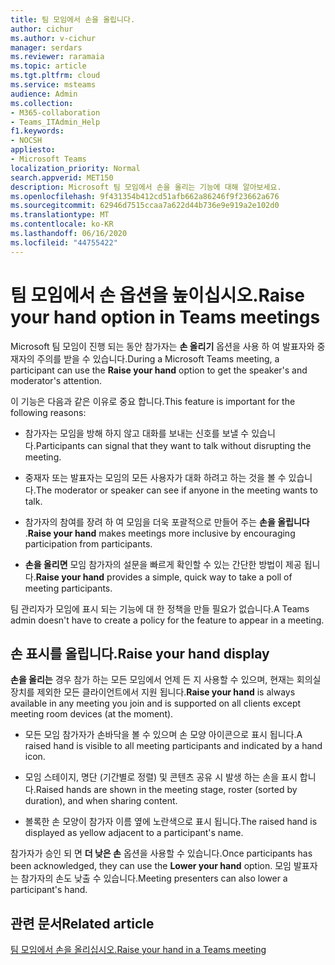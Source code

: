 ```yaml
---
title: 팀 모임에서 손을 올립니다.
author: cichur
ms.author: v-cichur
manager: serdars
ms.reviewer: raramaia
ms.topic: article
ms.tgt.pltfrm: cloud
ms.service: msteams
audience: Admin
ms.collection:
- M365-collaboration
- Teams_ITAdmin_Help
f1.keywords:
- NOCSH
appliesto:
- Microsoft Teams
localization_priority: Normal
search.appverid: MET150
description: Microsoft 팀 모임에서 손을 올리는 기능에 대해 알아보세요.
ms.openlocfilehash: 9f431354b412cd51afb662a86246f9f23662a676
ms.sourcegitcommit: 62946d7515ccaa7a622d44b736e9e919a2e102d0
ms.translationtype: MT
ms.contentlocale: ko-KR
ms.lasthandoff: 06/16/2020
ms.locfileid: "44755422"
---
```

# <a name="raise-your-hand-option-in-teams-meetings"></a><span data-ttu-id="8b4eb-103">팀 모임에서 손 옵션을 높이십시오.</span><span class="sxs-lookup"><span data-stu-id="8b4eb-103">Raise your hand option in Teams meetings</span></span>

<span data-ttu-id="8b4eb-104">Microsoft 팀 모임이 진행 되는 동안 참가자는 **손 올리기** 옵션을 사용 하 여 발표자와 중재자의 주의를 받을 수 있습니다.</span><span class="sxs-lookup"><span data-stu-id="8b4eb-104">During a Microsoft Teams meeting, a participant can use the **Raise your hand** option to get the speaker's and moderator's attention.</span></span>

<span data-ttu-id="8b4eb-105">이 기능은 다음과 같은 이유로 중요 합니다.</span><span class="sxs-lookup"><span data-stu-id="8b4eb-105">This feature is important for the following reasons:</span></span>

- <span data-ttu-id="8b4eb-106">참가자는 모임을 방해 하지 않고 대화를 보내는 신호를 보낼 수 있습니다.</span><span class="sxs-lookup"><span data-stu-id="8b4eb-106">Participants can signal that they want to talk without disrupting the meeting.</span></span>

- <span data-ttu-id="8b4eb-107">중재자 또는 발표자는 모임의 모든 사용자가 대화 하려고 하는 것을 볼 수 있습니다.</span><span class="sxs-lookup"><span data-stu-id="8b4eb-107">The moderator or speaker can see if anyone in the meeting wants to talk.</span></span>  

- <span data-ttu-id="8b4eb-108">참가자의 참여를 장려 하 여 모임을 더욱 포괄적으로 만들어 주는 **손을 올립니다** .</span><span class="sxs-lookup"><span data-stu-id="8b4eb-108">**Raise your hand** makes meetings more inclusive by encouraging participation from participants.</span></span>

- <span data-ttu-id="8b4eb-109">**손을 올리면** 모임 참가자의 설문을 빠르게 확인할 수 있는 간단한 방법이 제공 됩니다.</span><span class="sxs-lookup"><span data-stu-id="8b4eb-109">**Raise your hand** provides a simple, quick way to take a poll of meeting participants.</span></span>

<span data-ttu-id="8b4eb-110">팀 관리자가 모임에 표시 되는 기능에 대 한 정책을 만들 필요가 없습니다.</span><span class="sxs-lookup"><span data-stu-id="8b4eb-110">A Teams admin doesn't have to create a policy for the feature to appear in a meeting.</span></span>

## <a name="raise-your-hand-display"></a><span data-ttu-id="8b4eb-111">손 표시를 올립니다.</span><span class="sxs-lookup"><span data-stu-id="8b4eb-111">Raise your hand display</span></span>

<span data-ttu-id="8b4eb-112">**손을 올리는** 경우 참가 하는 모든 모임에서 언제 든 지 사용할 수 있으며, 현재는 회의실 장치를 제외한 모든 클라이언트에서 지원 됩니다.</span><span class="sxs-lookup"><span data-stu-id="8b4eb-112">**Raise your hand** is always available in any meeting you join and is supported on all clients except meeting room devices (at the moment).</span></span>

- <span data-ttu-id="8b4eb-113">모든 모임 참가자가 손바닥을 볼 수 있으며 손 모양 아이콘으로 표시 됩니다.</span><span class="sxs-lookup"><span data-stu-id="8b4eb-113">A raised hand is visible to all meeting participants and indicated by a hand icon.</span></span>

- <span data-ttu-id="8b4eb-114">모임 스테이지, 명단 (기간별로 정렬) 및 콘텐츠 공유 시 발생 하는 손을 표시 합니다.</span><span class="sxs-lookup"><span data-stu-id="8b4eb-114">Raised hands are shown in the meeting stage, roster (sorted by duration), and when sharing content.</span></span>

- <span data-ttu-id="8b4eb-115">볼록한 손 모양이 참가자 이름 옆에 노란색으로 표시 됩니다.</span><span class="sxs-lookup"><span data-stu-id="8b4eb-115">The raised hand is displayed as yellow adjacent to a participant's name.</span></span>

<span data-ttu-id="8b4eb-116">참가자가 승인 되 면 **더 낮은 손** 옵션을 사용할 수 있습니다.</span><span class="sxs-lookup"><span data-stu-id="8b4eb-116">Once participants has been acknowledged, they can use the **Lower your hand** option.</span></span> <span data-ttu-id="8b4eb-117">모임 발표자는 참가자의 손도 낮출 수 있습니다.</span><span class="sxs-lookup"><span data-stu-id="8b4eb-117">Meeting presenters can also lower a participant's hand.</span></span>

## <a name="related-article"></a><span data-ttu-id="8b4eb-118">관련 문서</span><span class="sxs-lookup"><span data-stu-id="8b4eb-118">Related article</span></span>

[<span data-ttu-id="8b4eb-119">팀 모임에서 손을 올리십시오.</span><span class="sxs-lookup"><span data-stu-id="8b4eb-119">Raise your hand in a Teams meeting</span></span>](https://support.office.com/article/raise-your-hand-in-a-teams-meeting-bb2dd8e1-e6bd-43a6-85cf-30822667b372?ui=en-US&rs=en-US&ad=US)
